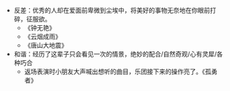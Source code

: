 - 反差：优秀的人却在爱面前卑微到尘埃中，将美好的事物无奈地在你眼前打碎，征服欲。
	- 《钟无艳》
	- 《云烟成雨》
	- 《唐山大地震》
- 和谐：经历了这辈子只会看见一次的情景，绝妙的配合/自然奇观/心有灵犀/各种巧合
	- 返场表演时小朋友大声喊出想听的曲目，乐团接下来的操作亮了。《孤勇者》